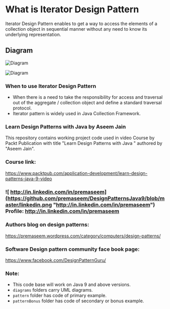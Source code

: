 # What is Iterator Design Pattern 
Iterator Design Pattern enables to get a way to access the elements of a collection object in sequential manner without any need to know its underlying representation.

## Diagram
![Diagram](https://github.com/premaseem/DesignPatternsJava9/blob/iterator-pattern/diagrams/Iterator%20Design%20Pattern%20class%20diagram.jpeg "Diagram")

![Diagram](https://github.com/premaseem/DesignPatternsJava9/blob/iterator-pattern/diagrams/IteratorPatternSequenceDiagram.png "Diagram")

### When to use Iterator Design Pattern 
* When there is a need to take the responsibility for access and traversal out of the aggregate / collection object and define a standard traversal protocol.
* Iterator pattern is widely used in Java Collection Framework. 

### Learn Design Patterns with Java by Aseem Jain
This repository contains working project code used in video Course by Packt Publication with title "Learn Design Patterns with Java " authored by "Aseem Jain".

### Course link: 
https://www.packtpub.com/application-development/learn-design-patterns-java-9-video

### ![ http://in.linkedin.com/in/premaseem](https://github.com/premaseem/DesignPatternsJava9/blob/master/linkedin.png "http://in.linkedin.com/in/premaseem") Profile:  http://in.linkedin.com/in/premaseem

### Authors blog on design patterns:
https://premaseem.wordpress.com/category/computers/design-patterns/

### Software Design pattern community face book page:
https://www.facebook.com/DesignPatternGuru/

### Note: 
* This code base will work on Java 9 and above versions. 
* `diagrams` folders carry UML diagrams.
* `pattern` folder has code of primary example. 
* `patternBonus` folder has code of secondary or bonus example.
